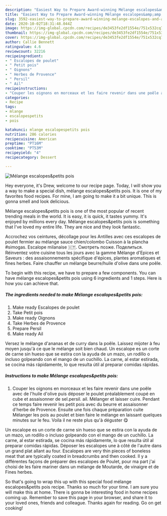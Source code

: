 ```yaml
---
description: "Easiest Way to Prepare Award-winning Mélange escalopes&amp;amp;petits pois"
title: "Easiest Way to Prepare Award-winning Mélange escalopes&amp;amp;petits pois"
slug: 3592-easiest-way-to-prepare-award-winning-melange-escalopes-and-amp-petits-pois
date: 2020-10-02T18:31:48.044Z
image: https://img-global.cpcdn.com/recipes/de3453fe2df1554e/751x532cq70/melange-escalopespetits-pois-photo-principale-de-la-recette.jpg
thumbnail: https://img-global.cpcdn.com/recipes/de3453fe2df1554e/751x532cq70/melange-escalopespetits-pois-photo-principale-de-la-recette.jpg
cover: https://img-global.cpcdn.com/recipes/de3453fe2df1554e/751x532cq70/melange-escalopespetits-pois-photo-principale-de-la-recette.jpg
author: Callie Bennett
ratingvalue: 4.6
reviewcount: 32216
recipeingredient:
- " Escalopes de poulet"
- " Petit pois"
- " Oignons"
- " Herbes de Provence"
- " Persil"
- " Ail"
recipeinstructions:
- "Couper les oignons en morceaux et les faire revenir dans une poêle avec de l&#39;huile d&#39;olive puis déposer le poulet préalablement coupé en cube et assaisonner de sel.persil. ail. Mélanger et laisser cuire. Pendant ce temps faire revenir les petit pois avec du beurre et assaisonner d&#39;herbe de Provence. Ensuite une fois chaque préparation cuite Mélanger les pois au poulet et bien faire le mélange en laissant quelques minutes sur le feu. Voila il ne reste plus qu&#39;à déguster 😋"
categories:
- Recipe
tags:
- mlange
- escalopespetits
- pois

katakunci: mlange escalopespetits pois 
nutrition: 286 calories
recipecuisine: American
preptime: "PT16M"
cooktime: "PT53M"
recipeyield: "4"
recipecategory: Dessert

---
```



![Mélange escalopes&amp;petits pois](https://img-global.cpcdn.com/recipes/de3453fe2df1554e/751x532cq70/melange-escalopespetits-pois-photo-principale-de-la-recette.jpg)

Hey everyone, it's Drew, welcome to our recipe page. Today, I will show you a way to make a special dish, mélange escalopes&amp;petits pois. It is one of my favorites food recipes. For mine, I am going to make it a bit unique. This is gonna smell and look delicious.

Mélange escalopes&amp;petits pois is one of the most popular of recent trending meals in the world. It is easy, it is quick, it tastes yummy. It's enjoyed by millions every day. Mélange escalopes&amp;petits pois is something that I've loved my entire life. They are nice and they look fantastic.

Accrochez vos ceintures, décollage pour les Antilles avec ces escalopes de poulet fermier au mélange sauce chien/colombo Cuisson à la plancha #simogas. Escalope milanaise 🇮🇹. Смотреть позже. Поделиться. Réinventez votre cuisine tous les jours avec la gamme Mélange d&#39;Epices et Saveurs : des assaisonnements spécifique d&#39;épices, plantes aromatiques et fines herbes. Faire chauffer un mélange beurre/huile d&#39;olive dans une poêle.


To begin with this recipe, we have to prepare a few components. You can have mélange escalopes&amp;petits pois using 6 ingredients and 1 steps. Here is how you can achieve that.

<!--inarticleads1-->

##### The ingredients needed to make Mélange escalopes&amp;petits pois:

1. Make ready  Escalopes de poulet
1. Take  Petit pois
1. Make ready  Oignons
1. Take  Herbes de Provence
1. Prepare  Persil
1. Make ready  Ail


Versez le mélange d&#39;ananas et de curry dans la poêle. Laissez mijoter à feu moyen jusqu&#39;à ce que le mélange soit bien chaud. Un escalope es un corte de carne sin hueso que se estira con la ayuda de un mazo, un rodillo o incluso golpeando con el mango de un cuchillo. La carne, al estar estirada, se cocina más rápidamente, lo que resulta útil al preparar comidas rápidas. 

<!--inarticleads2-->

##### Instructions to make Mélange escalopes&amp;petits pois:

1. Couper les oignons en morceaux et les faire revenir dans une poêle avec de l&#39;huile d&#39;olive puis déposer le poulet préalablement coupé en cube et assaisonner de sel.persil. ail. Mélanger et laisser cuire. Pendant ce temps faire revenir les petit pois avec du beurre et assaisonner d&#39;herbe de Provence. Ensuite une fois chaque préparation cuite Mélanger les pois au poulet et bien faire le mélange en laissant quelques minutes sur le feu. Voila il ne reste plus qu&#39;à déguster 😋


Un escalope es un corte de carne sin hueso que se estira con la ayuda de un mazo, un rodillo o incluso golpeando con el mango de un cuchillo. La carne, al estar estirada, se cocina más rápidamente, lo que resulta útil al preparar comidas rápidas. Déposer les escalopes une à côté de l&#39;autre dans un grand plat allant au four. Escalopes are very thin pieces of boneless meat that are typically coated in breadcrumbs and then cooked. Il y a différentes façons de préparer des escalopes de Poulet, pour ma part j&#39;ai choisi de les faire mariner dans un mélange de Moutarde, de vinaigre et de Fines herbes. 

So that's going to wrap this up with this special food mélange escalopes&amp;petits pois recipe. Thanks so much for your time. I am sure you will make this at home. There is gonna be interesting food in home recipes coming up. Remember to save this page in your browser, and share it to your loved ones, friends and colleague. Thanks again for reading. Go on get cooking!

